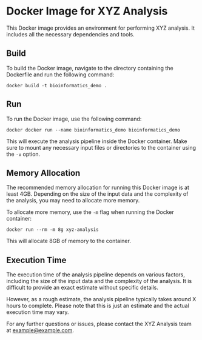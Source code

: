 # Docker Image for XYZ Analysis

This Docker image provides an environment for performing XYZ analysis. It includes all the necessary dependencies and tools.

## Build

To build the Docker image, navigate to the directory containing the Dockerfile and run the following command:

```docker
docker build -t bioinformatics_demo .
```

## Run

To run the Docker image, use the following command:

```docker
docker docker run --name bioinformatics_demo bioinformatics_demo
```


This will execute the analysis pipeline inside the Docker container. Make sure to mount any necessary input files or directories to the container using the `-v` option.

## Memory Allocation

The recommended memory allocation for running this Docker image is at least 4GB. Depending on the size of the input data and the complexity of the analysis, you may need to allocate more memory.

To allocate more memory, use the `-m` flag when running the Docker container:

```docker
docker run --rm -m 8g xyz-analysis
```


This will allocate 8GB of memory to the container.

## Execution Time

The execution time of the analysis pipeline depends on various factors, including the size of the input data and the complexity of the analysis. It is difficult to provide an exact estimate without specific details.

However, as a rough estimate, the analysis pipeline typically takes around X hours to complete. Please note that this is just an estimate and the actual execution time may vary.

For any further questions or issues, please contact the XYZ Analysis team at example@example.com.
